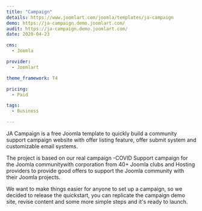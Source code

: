 ```yaml
---
title: "Campaign"
details: https://www.joomlart.com/joomla/templates/ja-campaign
demo: https://ja-campaign.demo.joomlart.com/
audit: https://ja-campaign.demo.joomlart.com/
date: 2020-04-23

cms: 
  - Joomla

provider:
  - Joomlart

theme_framework: T4

pricing:
  - Paid

tags:
  - Business

---
```


JA Campaign is a free Joomla template to quickly build a community support campaign website with offer listing feature, offer submit system and customizable email systems.

The project is based on our real campaign -COVID Support campaign for the Joomla communitywith corporation from 40+ Joomla clubs and Hosting providers to provide good offers to support the Joomla community with their Joomla projects.

We want to make things easier for anyone to set up a campaign, so we decided to release the quickstart, you can replicate the campaign demo site, revise content and some more simple steps and it's ready to launch.